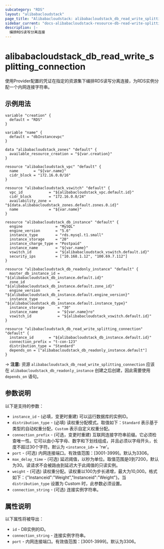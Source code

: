 ```yaml
---
subcategory: "RDS"
layout: "alibabacloudstack"
page_title: "Alibabacloudstack: alibabacloudstack_db_read_write_splitting_connection"
sidebar_current: "docs-alibabacloudstack-resource-db-read-write-splitting-connection"
description: |-
  编排RDS读写分离连接
---
```


# alibabacloudstack_db_read_write_splitting_connection

使用Provider配置的凭证在指定的资源集下编排RDS读写分离连接，为RDS实例分配一个内网连接字符串。

## 示例用法

```
variable "creation" {
  default = "RDS"
}

variable "name" {
  default = "dbInstancevpc"
}

data "alibabacloudstack_zones" "default" {
  available_resource_creation = "${var.creation}"
}

resource "alibabacloudstack_vpc" "default" {
  name       = "${var.name}"
  cidr_block = "172.16.0.0/16"
}

resource "alibabacloudstack_vswitch" "default" {
  vpc_id            = "${alibabacloudstack_vpc.default.id}"
  cidr_block        = "172.16.0.0/24"
  availability_zone = "${data.alibabacloudstack_zones.default.zones.0.id}"
  name              = "${var.name}"
}

resource "alibabacloudstack_db_instance" "default" {
  engine               = "MySQL"
  engine_version       = "5.6"
  instance_type        = "rds.mysql.t1.small"
  instance_storage     = "20"
  instance_charge_type = "Postpaid"
  instance_name        = "${var.name}"
  vswitch_id           = "${alibabacloudstack_vswitch.default.id}"
  security_ips         = ["10.168.1.12", "100.69.7.112"]
}

resource "alibabacloudstack_db_readonly_instance" "default" {
  master_db_instance_id = "${alibabacloudstack_db_instance.default.id}"
  zone_id               = "${alibabacloudstack_db_instance.default.zone_id}"
  engine_version        = "${alibabacloudstack_db_instance.default.engine_version}"
  instance_type         = "${alibabacloudstack_db_instance.default.instance_type}"
  instance_storage      = "30"
  instance_name         = "${var.name}ro"
  vswitch_id            = "${alibabacloudstack_vswitch.default.id}"
}

resource "alibabacloudstack_db_read_write_splitting_connection" "default" {
  instance_id       = "${alibabacloudstack_db_instance.default.id}"
  connection_prefix = "t-con-123"
  distribution_type = "Standard"
  depends_on = ["alibabacloudstack_db_readonly_instance.default"]
}
```

-> **注意:** 资源 `alibabacloudstack_db_read_write_splitting_connection` 应该在 `alibabacloudstack_db_readonly_instance` 创建之后创建，因此需要使用 `depends_on` 语句。

## 参数说明

以下是支持的参数：

* `instance_id` - (必填，变更时重建) 可以运行数据库的实例ID。
* `distribution_type` - (必填) 读权重分配模式。取值如下：`Standard` 表示基于类型的自动权重分配，`Custom` 表示自定义权重分配。
* `connection_prefix` - (可选，变更时重建) 互联网连接字符串前缀。它必须检查唯一性。它可以由小写字母、数字和下划线组成，并且必须以字母开头，长度不超过30个字符。默认为 `<instance_id>` + 'rw'。
* `port` - (可选) 内网连接端口。有效值范围：[3001-3999]。默认为3306。
* `max_delay_time` - (可选) 延迟阈值，以秒为单位。取值范围是0到7200，默认为30。读请求不会被路由到延迟大于此阈值的只读实例。
* `weight` - (可选) 读权重分配。读权重以100为步长递增，最大为10,000。格式如下：{"Instanceid":"Weight","Instanceid":"Weight"}。当 `distribution_type` 设置为 Custom 时，此参数必须设置。
* `connection_string` - (可选) 连接实例字符串。

## 属性说明

以下属性将被导出：

* `id` - DB实例的ID。
* `connection_string` - 连接实例字符串。
* `port` - 内网连接端口。有效值范围：[3001-3999]。默认为3306。